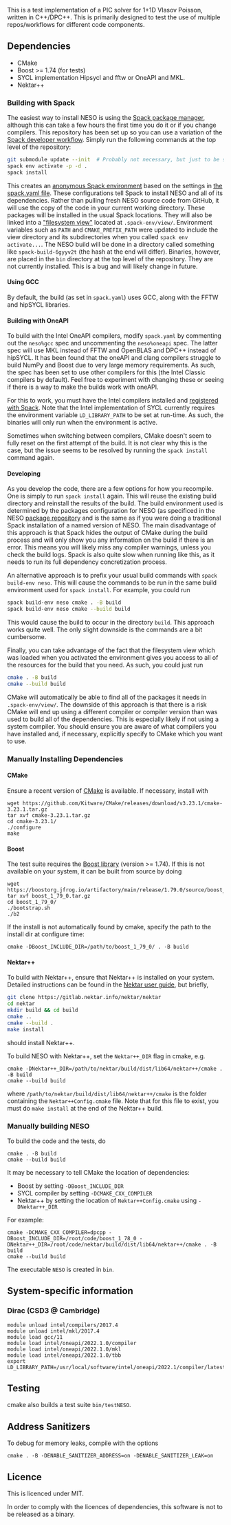 This is a test implementation of a PIC solver for 1+1D Vlasov Poisson, written
in C++/DPC++.
This is primarily designed to test the use of multiple repos/workflows for
different code components.

## Dependencies

* CMake
* Boost >= 1.74 (for tests)
* SYCL implementation Hipsycl and fftw or OneAPI and MKL.
* Nektar++

### Building with Spack

The easiest way to install NESO is using the
[Spack package manager](https://spack.readthedocs.io/en/latest/index.html), although
this can take a few hours the first time you do it or if you change
compilers. This repository has been set up so you can use a
variation of the [Spack developer
workflow](https://spack-tutorial.readthedocs.io/en/latest/tutorial_developer_workflows.html). Simply
run the following commands at the top level of the repository:

```bash
git submodule update --init  # Probably not necessary, but just to be safe
spack env activate -p -d .
spack install
```

This creates an [anonymous Spack
environment](https://spack.readthedocs.io/en/latest/environments.html#anonymous-environments)
based on the settings in [the spack.yaml file](spack.yaml). These
configurations tell Spack to install NESO and all of its
dependencies. Rather
than pulling fresh NESO source code from GitHub,
it will use the copy of the code in your current working
directory. These packages will be installed in the usual Spack
locations. They will also be linked into a ["filesystem
view"](https://spack.readthedocs.io/en/latest/environments.html#filesystem-views)
located at `.spack-env/view/`. Environment variables such as `PATH`
and `CMAKE_PREFIX_PATH` were updated to include the view directory and
its subdirectories when you called `spack env activate...`.
The NESO build will be done in a directory called something
like `spack-build-6gyyv2t` (the hash at the end will differ).
Binaries, however, are placed in the `bin` directory at the
top level of the repository. They are not currently installed. This is
a bug and will likely change in future.

#### Using GCC

By default, the build (as set in `spack.yaml`) uses GCC, along with the
FFTW and hipSYCL libraries.

#### Building with OneAPI

To build with the Intel OneAPI compilers, modify `spack.yaml` by
commenting out the `neso%gcc` spec and uncommenting the `neso%oneapi`
spec. The latter spec will use MKL instead of FFTW and OpenBLAS and
DPC++ instead of hipSYCL. It has been found that the oneAPI and clang
compilers struggle to build NumPy and Boost due to very large memory
requirements. As such, the spec has been set to use other compilers
for this (the Intel Classic compilers by default). Feel free to
experiment with changing these or seeing if there is a way to make the
builds work with oneAPI.

For this to work, you must have the Intel compilers installed
and [registered with
Spack](https://spack.readthedocs.io/en/latest/getting_started.html#compiler-configuration). Note
that the Intel implementation of SYCL currently requires the
environment variable `LD_LIBRARY_PATH` to be set at run-time. As such,
the binaries will only run when the environment is active.

Sometimes when switching between compilers, CMake doesn't seem to
fully reset on the first attempt of the build. It is not clear why
this is the case, but the issue seems to be resolved by running the
`spack install` command again.

#### Developing
As you develop the code, there are a few options for how you
recompile. One is simply to run `spack install` again. This will
reuse the existing build directory and reinstall the results of the
build. The build environment used is determined by the packages
configuration for NESO (as specificed in the NESO [package
repository](https://github.com/ExCALIBUR-NEPTUNE/NESO-Spack) and is
the same as if you were doing a traditional Spack installation of a
named version of NESO. The main disadvantage of this approach is that
Spack hides the output of CMake during the build process and will only
show you any information on the build if there is an error. This means
you will likely miss any compiler warnings, unless you check the build
logs. Spack is also quite slow when running like this, as it needs to
run its full dependency concretization process.

An alternative approach is to prefix your usual build commands with
`spack build-env neso`. This will cause the commands to be run in the
same build environment used for `spack install`. For example, you
could run

```bash
spack build-env neso cmake . -B build
spack build-env neso cmake --build build
```
This would cause the build to occur in the directory `build`. This
approach works quite well. The only slight downside is the commands are
a bit cumbersome.

Finally, you can take advantage of the fact that the filesystem view
which was loaded when you activated the environment gives you access
to all of the resources for the build that you need. As such, you
could just run

```bash
cmake . -B build
cmake --build build
```
CMake will automatically be able to find all of the packages it needs
in `.spack-env/view/`. The downside of this approach is that there is
a risk CMake will end up using a different compiler or compiler
version than was used to build all of the dependencies. This is
especially likely if not using a system compiler. You should
ensure you are aware of what compilers you have installed and, if
necessary, explicitly specify to CMake which you want to use.

### Manually Installing Dependencies

#### CMake 

Ensure a recent version of [CMake](https://cmake.org/download/) is available.
If necessary, install with

```
wget https://github.com/Kitware/CMake/releases/download/v3.23.1/cmake-3.23.1.tar.gz
tar xvf cmake-3.23.1.tar.gz
cd cmake-3.23.1/
./configure
make
```

#### Boost

The test suite requires the [Boost library](https://www.boost.org/) (version >= 1.74).
If this is not available on your system, it can be built from source by doing

```
wget https://boostorg.jfrog.io/artifactory/main/release/1.79.0/source/boost_1_79_0.tar.gz
tar xvf boost_1_79_0.tar.gz
cd boost_1_79_0/
./bootstrap.sh
./b2
```

If the install is not automatically found by cmake, specify the path to the
install dir at configure time:

```
cmake -DBoost_INCLUDE_DIR=/path/to/boost_1_79_0/ . -B build
```

#### Nektar++

To build with Nektar++, ensure that Nektar++ is installed on your system.
Detailed instructions can be found in the [Nektar user guide](https://doc.nektar.info/userguide/latest/user-guidese3.html#x7-60001.3),
but briefly,

```bash
git clone https://gitlab.nektar.info/nektar/nektar
cd nektar
mkdir build && cd build
cmake .. 
cmake --build .
make install
```

should install Nektar++.

To build NESO with Nektar++, set the `Nektar++_DIR` flag in cmake, e.g.

```
cmake -DNektar++_DIR=/path/to/nektar/build/dist/lib64/nektar++/cmake . -B build
cmake --build build
```

where `/path/to/nektar/build/dist/lib64/nektar++/cmake` is the folder containing
the `Nektar++Config.cmake` file. 
Note that for this file to exist, you must do `make install` at the end of the
Nektar++ build.

### Manually building NESO

To build the code and the tests, do

```
cmake . -B build
cmake --build build
```

It may be necessary to tell CMake the location of dependencies:

* Boost by setting `-DBoost_INCLUDE_DIR`
* SYCL compiler by setting `-DCMAKE_CXX_COMPILER`
* Nektar++ by setting the location of `Nektar++Config.cmake` using `-DNektar++_DIR`

For example:

```
cmake -DCMAKE_CXX_COMPILER=dpcpp -DBoost_INCLUDE_DIR=/root/code/boost_1_78_0 -DNektar++_DIR=/root/code/nektar/build/dist/lib64/nektar++/cmake . -B build
cmake --build build
```

The executable `NESO` is created in `bin`. 


## System-specific information

### Dirac (CSD3 @ Cambridge)

```
module unload intel/compilers/2017.4
module unload intel/mkl/2017.4
module load gcc/11
module load intel/oneapi/2022.1.0/compiler
module load intel/oneapi/2022.1.0/mkl
module load intel/oneapi/2022.1.0/tbb
export  LD_LIBRARY_PATH=/usr/local/software/intel/oneapi/2022.1/compiler/latest/linux/lib:$LD_LIBRARY_PATH
```

## Testing

cmake also builds a test suite `bin/testNESO`.

## Address Sanitizers

To debug for memory leaks, compile with the options

```
cmake . -B -DENABLE_SANITIZER_ADDRESS=on -DENABLE_SANITIZER_LEAK=on
```

## Licence

This is licenced under MIT.

In order to comply with the licences of dependencies, this software is not to be released as a binary.


